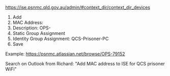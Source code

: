 https://ise.psnmc.qld.gov.au/admin/#context_dir/context_dir_devices

1. Add
2. MAC Address:  
3. Description: OPS-
4. Static Group Assignment 
5. Identity Group Assignment: QCS-Prisoner-PC
6. Save



Example:
https://psnmc.atlassian.net/browse/OPS-79152

Search on Outlook from Richard:
"Add MAC address to ISE for QCS prisoner WiFi"
